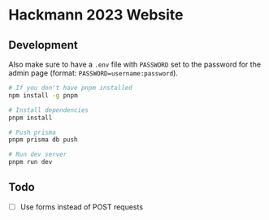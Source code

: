 # Hackmann 2023 Website

## Development

Also make sure to have a `.env` file with `PASSWORD` set to the password for the admin page (format: `PASSWORD=username:password`).

```bash
# If you don't have pnpm installed
npm install -g pnpm

# Install dependencies
pnpm install

# Push prisma
pnpm prisma db push

# Run dev server
pnpm run dev
```

## Todo

- [ ] Use forms instead of POST requests
